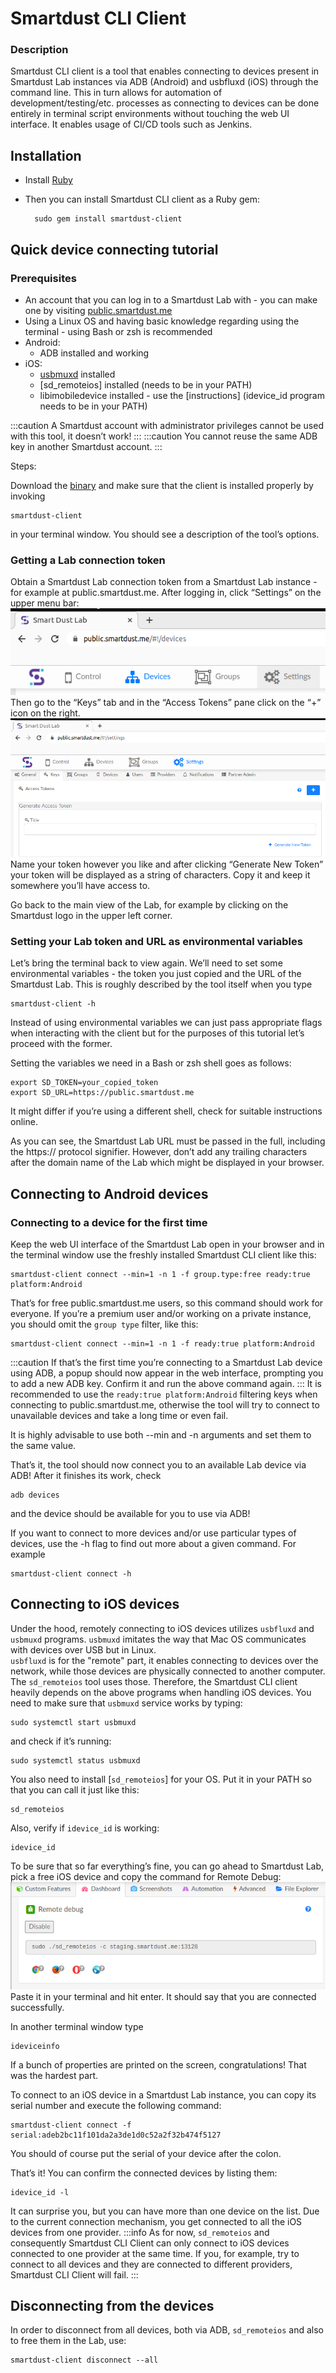 # Smartdust CLI Client

### Description

Smartdust CLI client is a tool that enables connecting to devices present in Smartdust Lab instances via ADB (Android) and usbfluxd (iOS) through the command line. 
This in turn allows for automation of development/testing/etc. processes as connecting to devices can be done entirely in terminal script environments without touching the web UI interface. 
It enables usage of CI/CD tools such as Jenkins.

## Installation
- Install [Ruby](https://www.ruby-lang.org/en/downloads/)
- Then you can install Smartdust CLI client as a Ruby gem:
 
        sudo gem install smartdust-client
 
## Quick device connecting tutorial

### Prerequisites

- An account that you can log in to a Smartdust Lab with - you can make one by visiting [public.smartdust.me](public.smartdust.me)
- Using a Linux OS and having basic knowledge regarding using the terminal - using Bash or zsh is recommended
- Android:
    - ADB installed and working
- iOS:
    - [usbmuxd](https://github.com/libimobiledevice/usbmuxd) installed
    - [sd_remoteios] installed (needs to be in your PATH)
    - libimobiledevice installed - use the [instructions] (idevice_id program needs to be in your PATH)

:::caution
A Smartdust account with administrator privileges cannot be used with this tool, it doesn’t work!
:::
:::caution
You cannot reuse the same ADB key in another Smartdust account. 
:::

Steps:

Download the [binary](#binaries) and make sure that the client is installed properly by invoking

    smartdust-client
in your terminal window. You should see a description of the tool’s options.

### Getting a Lab connection token
Obtain a Smartdust Lab connection token from a Smartdust Lab instance - for example at public.smartdust.me. 
After logging in, click “Settings” on the upper menu bar:
![](/cli-client/upper-menu-settings.png)
Then go to the “Keys” tab and in the “Access Tokens” pane click on the “+” icon on the right.
![](/cli-client/access-token-settings.png)
Name your token however you like and after clicking “Generate New Token” your token will be displayed as a string of characters. 
Copy it and keep it somewhere you’ll have access to.

Go back to the main view of the Lab, for example by clicking on the Smartdust logo in the upper left corner.

### Setting your Lab token and URL as environmental variables
Let’s bring the terminal back to view again. We’ll need to set some environmental variables - the token you just copied and the URL of the Smartdust Lab. 
This is roughly described by the tool itself when you type

    smartdust-client -h

Instead of using environmental variables we can just pass appropriate flags when interacting with the client but for the purposes of this tutorial let’s proceed with the former.

Setting the variables we need in a Bash or zsh shell goes as follows:

    export SD_TOKEN=your_copied_token
    export SD_URL=https://public.smartdust.me

It might differ if you’re using a different shell, check for suitable instructions online.

As you can see, the Smartdust Lab URL must be passed in the full, including the https:// protocol signifier. 
However, don’t add any trailing characters after the domain name of the Lab which might be displayed in your browser.

## Connecting to Android devices

### Connecting to a device for the first time

Keep the web UI interface of the Smartdust Lab open in your browser and in the terminal window use the freshly installed Smartdust CLI client like this:

    smartdust-client connect --min=1 -n 1 -f group.type:free ready:true platform:Android
That’s for free public.smartdust.me users, so this command should work for everyone. If you’re a premium user and/or working on a private instance, you should omit the `group type` filter, like this:

    smartdust-client connect --min=1 -n 1 -f ready:true platform:Android
:::caution
If that’s the first time you’re connecting to a Smartdust Lab device using ADB, a popup should now appear in the web interface, prompting you to add a new ADB key. Confirm it and run the above command again.
:::
It is recommended to use the `ready:true platform:Android` filtering keys when connecting to public.smartdust.me, otherwise the tool will try to connect to unavailable devices and take a long time or even fail.

It is highly advisable to use both --min and -n arguments and set them to the same value.

That’s it, the tool should now connect you to an available Lab device via ADB! After it finishes its work, check

    adb devices
and the device should be available for you to use via ADB!

If you want to connect to more devices and/or use particular types of devices, use the -h flag to find out more about a given command. For example

    smartdust-client connect -h

## Connecting to iOS devices

Under the hood, remotely connecting to iOS devices utilizes `usbfluxd` and `usbmuxd` programs. 
`usbmuxd` imitates the way that Mac OS communicates with devices over USB but in Linux.  
`usbfluxd` is for the "remote" part, it enables connecting to devices over the network, while those devices are physically connected to another computer. 
The `sd_remoteios` tool uses those.
Therefore, the Smartdust CLI client heavily depends on the above programs when handling iOS devices. You need to make sure that `usbmuxd` service works by typing:

    sudo systemctl start usbmuxd
and check if it’s running:

    sudo systemctl status usbmuxd
You also need to install [`sd_remoteios`] for your OS. 
Put it in your PATH so that you can call it just like this:

    sd_remoteios
Also, verify if `idevice_id` is working:

    idevice_id
To be sure that so far everything’s fine, you can go ahead to Smartdust Lab, pick a free iOS device and copy the command for Remote Debug:
![](/cli-client/remote-debug.png)
Paste it in your terminal and hit enter. It should say that you are connected successfully.

In another terminal window type

    ideviceinfo
If a bunch of properties are printed on the screen, congratulations! That was the hardest part.

To connect to an iOS device in a Smartdust Lab instance, you can copy its serial number and execute the following command:

    smartdust-client connect -f serial:adeb2bc11f101da2a3de1d0c52a2f32b474f5127
You should of course put the serial of your device after the colon.

That’s it! You can confirm the connected devices by listing them:

    idevice_id -l
It can surprise you, but you can have more than one device on the list. Due to the current connection mechanism, you get connected to all the iOS devices from one provider.
:::info
As for now, `sd_remoteios` and consequently Smartdust CLI Client can only connect to iOS devices connected to one provider at the same time.
If you, for example, try to connect to all devices and they are connected to different providers, Smartdust CLI Client will fail.
:::
## Disconnecting from the devices

In order to disconnect from all devices, both via ADB, `sd_remoteios` and also to free them in the Lab, use:

    smartdust-client disconnect --all

